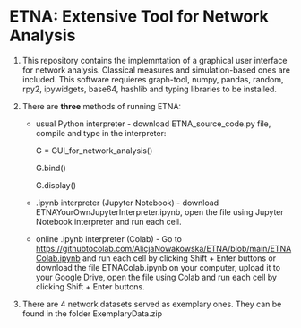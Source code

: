 # ETNA: Extensive Tool for Network Analysis
1. This repository contains the implemntation of a graphical user interface for network analysis. Classical measures and simulation-based ones are included. This software requieres graph-tool, numpy, pandas, random, rpy2, ipywidgets, base64, hashlib and typing libraries to be installed.

2. There are **three** methods of running ETNA: 
    * usual Python interpreter - download ETNA_source_code.py file, compile and type in the interpreter:

      G = GUI_for_network_analysis()

      G.bind()

      G.display()

    * .ipynb interpreter (Jupyter Notebook) - download ETNAYourOwnJupyterInterpreter.ipynb, open the file using Jupyter Notebook interpreter and run each cell.
    * online .ipynb interpreter (Colab) - Go to https://githubtocolab.com/AlicjaNowakowska/ETNA/blob/main/ETNAColab.ipynb and run each cell by clicking Shift + Enter buttons or download the file ETNAColab.ipynb on your computer, upload it to your Google Drive, open the file using Colab and run each cell by clicking Shift + Enter buttons. 

3. There are 4 network datasets served as exemplary ones. They can be found in the folder ExemplaryData.zip

